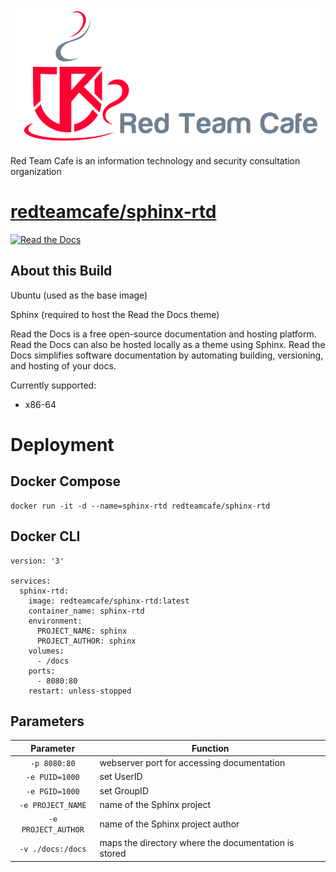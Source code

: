 [![redteamcafe.com](https://github.com/redteamcafe/docker-temp/raw/main/redteamcafe-logo.png)](https://redteamcafe.com)

Red Team Cafe is an information technology and security consultation organization



# [redteamcafe/sphinx-rtd](https://github.com/redteamcafe/docker-sphinx-rtd)

[![Read the Docs](https://read-the-docs-guidelines.readthedocs-hosted.com/_downloads/731c436d154e84ae4d3c2430d62c6020/logo-wordmark-dark.svg)](https://readthedocs.org/)

## About this Build

Ubuntu (used as the base image)

Sphinx (required to host the Read the Docs theme)

Read the Docs is a free open-source documentation and hosting platform. Read the Docs can also be hosted locally as a theme using Sphinx. Read the Docs simplifies software documentation by automating building, versioning, and hosting of your docs. 

Currently supported:
* x86-64

# Deployment

## Docker Compose
```
docker run -it -d --name=sphinx-rtd redteamcafe/sphinx-rtd
```
## Docker CLI
```
version: '3'

services:
  sphinx-rtd:
    image: redteamcafe/sphinx-rtd:latest
    container_name: sphinx-rtd
    environment:
      PROJECT_NAME: sphinx
      PROJECT_AUTHOR: sphinx
    volumes:
      - /docs
    ports:
      - 8080:80
    restart: unless-stopped
```
## Parameters
| Parameter | Function |
| :----: | --- |
| `-p 8080:80` | webserver port for accessing documentation |
| `-e PUID=1000` | set UserID |
| `-e PGID=1000` | set GroupID |
| `-e PROJECT_NAME` | name of the Sphinx project |
| `-e PROJECT_AUTHOR` | name of the Sphinx project author |
| `-v ./docs:/docs` | maps the directory where the documentation is stored |





